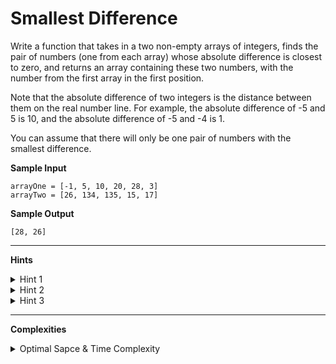 # Smallest Difference

Write a function that takes in a two non-empty arrays of integers, finds the pair of numbers (one from each array) whose absolute difference is closest to zero, and returns an array containing these two numbers, with the number from the first array in the first position.

Note that the absolute difference of two integers is the distance between them on the real number line. For example, the absolute difference of -5 and 5 is 10, and the absolute difference of -5 and -4 is 1.

You can assume that there will only be one pair of numbers with the smallest difference.

**Sample Input**
```
arrayOne = [-1, 5, 10, 20, 28, 3]
arrayTwo = [26, 134, 135, 15, 17]
```

**Sample Output**
```
[28, 26]
```

---

**Hints**
<details>
    <summary>Hint 1</summary>

    Instead of generating all possible pairs of numbers, try somehow only
    looking at pairs that you know could actually have the smallest
    difference. How can you accomplish this?
</details>

<details>
    <summary>Hint 2</summary>

    Would it help if the two arrays were sorted? If the arrays were
    sorted and you were looking at a given pair of numbers, could you
    efficiently find the next pair of numbers to look at? What are the
    runtime implications of sorting the arrays?
</details>

<details>
    <summary>Hint 3</summary>

    Start by sorting both arrays, as per Hint #2. Put a pointer at the
    beginning of both arrays and evaluate the absolute difference of the
    pointer-numbers. If the difference is equal to zero, then you've
    found the closest pair; otherwise, increment the pointer of the
    smaller of the two numbers to find a potentially better pair.
    Continue until you get a pair with a difference of zero or until one
    of the pointers gets out of range of its array.
</details>

---

**Complexities**
<details>
    <summary>Optimal Sapce & Time Complexity</summary>

    O(nlog(n) + mlog(m)) time | O(1) space - where n is the length of the
    first input array and m is the length of the second input array
</details>